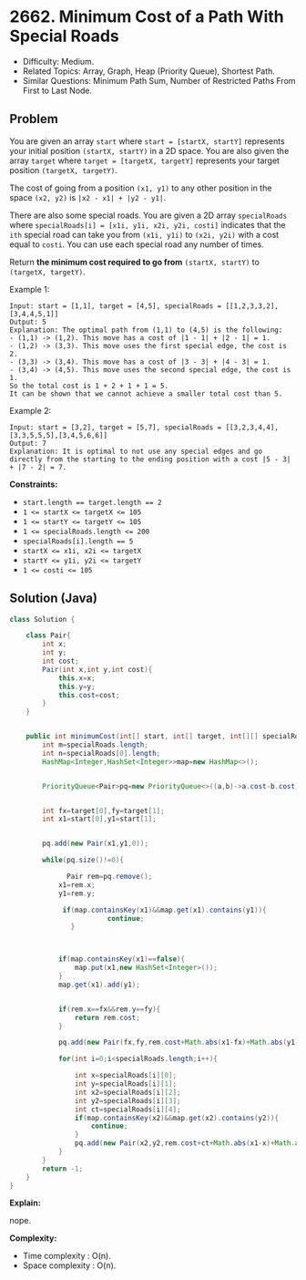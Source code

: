 # 2662. Minimum Cost of a Path With Special Roads

- Difficulty: Medium.
- Related Topics: Array, Graph, Heap (Priority Queue), Shortest Path.
- Similar Questions: Minimum Path Sum, Number of Restricted Paths From First to Last Node.

## Problem

You are given an array `start` where `start = [startX, startY]` represents your initial position `(startX, startY)` in a 2D space. You are also given the array `target` where `target = [targetX, targetY]` represents your target position `(targetX, targetY)`.

The cost of going from a position `(x1, y1)` to any other position in the space `(x2, y2)` is `|x2 - x1| + |y2 - y1|`.

There are also some special roads. You are given a 2D array `specialRoads` where `specialRoads[i] = [x1i, y1i, x2i, y2i, costi]` indicates that the `ith` special road can take you from `(x1i, y1i)` to `(x2i, y2i)` with a cost equal to `costi`. You can use each special road any number of times.

Return **the minimum cost required to go from** `(startX, startY)` to `(targetX, targetY)`.

Example 1:

```
Input: start = [1,1], target = [4,5], specialRoads = [[1,2,3,3,2],[3,4,4,5,1]]
Output: 5
Explanation: The optimal path from (1,1) to (4,5) is the following:
- (1,1) -> (1,2). This move has a cost of |1 - 1| + |2 - 1| = 1.
- (1,2) -> (3,3). This move uses the first special edge, the cost is 2.
- (3,3) -> (3,4). This move has a cost of |3 - 3| + |4 - 3| = 1.
- (3,4) -> (4,5). This move uses the second special edge, the cost is 1.
So the total cost is 1 + 2 + 1 + 1 = 5.
It can be shown that we cannot achieve a smaller total cost than 5.
```

Example 2:

```
Input: start = [3,2], target = [5,7], specialRoads = [[3,2,3,4,4],[3,3,5,5,5],[3,4,5,6,6]]
Output: 7
Explanation: It is optimal to not use any special edges and go directly from the starting to the ending position with a cost |5 - 3| + |7 - 2| = 7.
```

**Constraints:**

- `start.length == target.length == 2`
- `1 <= startX <= targetX <= 105`
- `1 <= startY <= targetY <= 105`
- `1 <= specialRoads.length <= 200`
- `specialRoads[i].length == 5`
- `startX <= x1i, x2i <= targetX`
- `startY <= y1i, y2i <= targetY`
- `1 <= costi <= 105`

## Solution (Java)

```java
class Solution {

    class Pair{
        int x;
        int y;
        int cost;
        Pair(int x,int y,int cost){
            this.x=x;
            this.y=y;
            this.cost=cost;
        }
    }


    public int minimumCost(int[] start, int[] target, int[][] specialRoads) {
        int m=specialRoads.length;
        int n=specialRoads[0].length;
        HashMap<Integer,HashSet<Integer>>map=new HashMap<>();


        PriorityQueue<Pair>pq=new PriorityQueue<>((a,b)->a.cost-b.cost);;


        int fx=target[0],fy=target[1];
        int x1=start[0],y1=start[1];


        pq.add(new Pair(x1,y1,0));

        while(pq.size()!=0){

              Pair rem=pq.remove();
            x1=rem.x;
            y1=rem.y;

             if(map.containsKey(x1)&&map.get(x1).contains(y1)){
                        continue;
               }



            if(map.containsKey(x1)==false){
                map.put(x1,new HashSet<Integer>());
            }
            map.get(x1).add(y1);


            if(rem.x==fx&&rem.y==fy){
                return rem.cost;
            }

            pq.add(new Pair(fx,fy,rem.cost+Math.abs(x1-fx)+Math.abs(y1-fy)));

            for(int i=0;i<specialRoads.length;i++){

                int x=specialRoads[i][0];
                int y=specialRoads[i][1];
                int x2=specialRoads[i][2];
                int y2=specialRoads[i][3];
                int ct=specialRoads[i][4];
                if(map.containsKey(x2)&&map.get(x2).contains(y2)){
                    continue;
                }
                pq.add(new Pair(x2,y2,rem.cost+ct+Math.abs(x1-x)+Math.abs(y1-y)));
            }
        }
        return -1;
    }
}

```

**Explain:**

nope.

**Complexity:**

- Time complexity : O(n).
- Space complexity : O(n).
